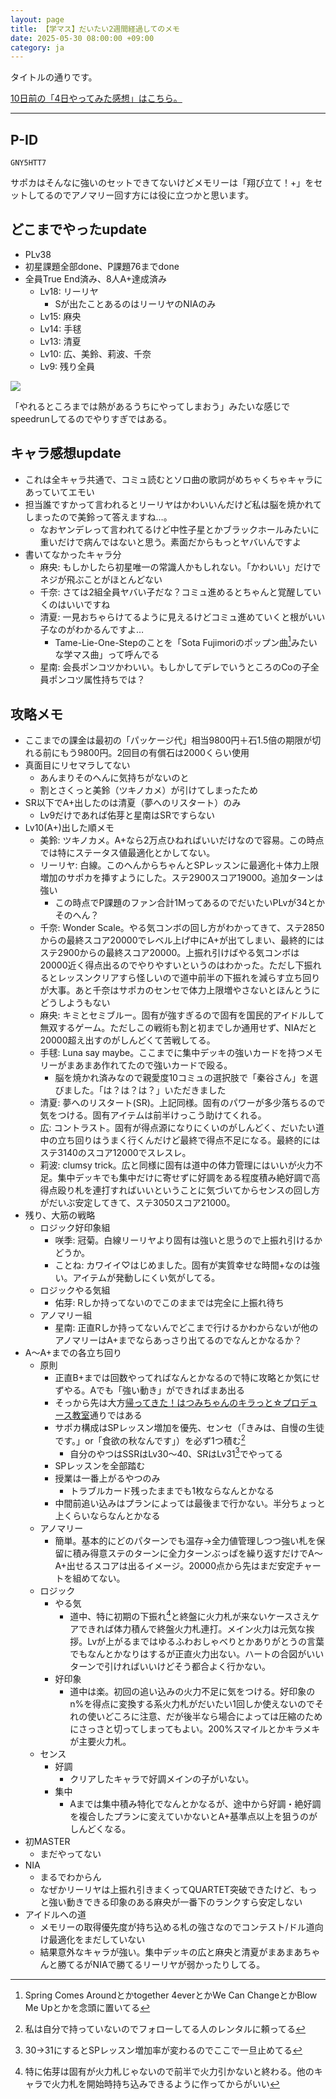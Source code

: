 ```yaml
---
layout: page
title: 【学マス】だいたい2週間経過してのメモ
date: 2025-05-30 08:00:00 +09:00
category: ja
---
```


タイトルの通りです。

[10日前の「4日やってみた感想」はこちら。](https://d.s01.ninja/entry/20250520/1747667546)

----

## P-ID

`GNY5HTT7`

サポカはそんなに強いのセットできてないけどメモリーは「翔び立て！+」をセットしてるのでアノマリー回す方には役に立つかと思います。

## どこまでやったupdate

- PLv38
- 初星課題全部done、P課題76までdone
- 全員True End済み、8人A+達成済み
  - Lv18: リーリヤ
    - Sが出たことあるのはリーリヤのNIAのみ
  - Lv15: 麻央
  - Lv14: 手毬
  - Lv13: 清夏
  - Lv10: 広、美鈴、莉波、千奈
  - Lv9: 残り全員

![](/images/1748560502997.png)

「やれるところまでは熱があるうちにやってしまおう」みたいな感じでspeedrunしてるのでやりすぎではある。

## キャラ感想update

- これは全キャラ共通で、コミュ読むとソロ曲の歌詞がめちゃくちゃキャラにあっていてエモい
- 担当誰ですかって言われるとリーリヤはかわいいんだけど私は脳を焼かれてしまったので美鈴って答えますね…。
  - なおヤンデレって言われてるけど中性子星とかブラックホールみたいに重いだけで病んではないと思う。素面だからもっとヤバいんですよ
- 書いてなかったキャラ分
  - 麻央: もしかしたら初星唯一の常識人かもしれない。「かわいい」だけでネジが飛ぶことがほとんどない
  - 千奈: さては2組全員ヤバい子だな？コミュ進めるとちゃんと覚醒していくのはいいですね
  - 清夏: 一見おちゃらけてるように見えるけどコミュ進めていくと根がいい子なのがわかるんですよ…
    - Tame-Lie-One-Stepのことを「Sota Fujimoriのポップン曲[^sysf]みたいな学マス曲」って呼んでる
  - 星南: 会長ポンコツかわいい。もしかしてデレでいうところのCoの子全員ポンコツ属性持ちでは？

[^sysf]: Spring Comes Aroundとかtogether 4everとかWe Can ChangeとかBlow Me Upとかを念頭に置いてる

## 攻略メモ

- ここまでの課金は最初の「パッケージ代」相当9800円＋石1.5倍の期限が切れる前にもう9800円。2回目の有償石は2000くらい使用
- 真面目にリセマラしてない
  - あんまりそのへんに気持ちがないのと
  - 割とさくっと美鈴（ツキノカメ）が引けてしまったため
- SR以下でA+出したのは清夏（夢へのリスタート）のみ
  - Lv9だけであれば佑芽と星南はSRですらない
- Lv10(A+)出した順メモ
  - 美鈴: ツキノカメ。A+なら2万点ひねればいいだけなので容易。この時点では特にステータス値最適化とかしてない。
  - リーリヤ: 白線。このへんからちゃんとSPレッスンに最適化＋体力上限増加のサポカを挿すようにした。ステ2900スコア19000。追加ターンは強い
    - この時点でP課題のファン合計1MってあるのでだいたいPLvが34とかそのへん？
  - 千奈: Wonder Scale。やる気コンボの回し方がわかってきて、ステ2850からの最終スコア20000でレベル上げ中にA+が出てしまい、最終的にはステ2900からの最終スコア20000。上振れ引けばやる気コンボは20000近く得点出るのでやりやすいというのはわかった。ただし下振れるとレッスンクリアすら怪しいので道中前半の下振れを減らす立ち回りが大事。あと千奈はサポカのセンセで体力上限増やさないとほんとうにどうしようもない
  - 麻央: キミとセミブルー。固有が強すぎるので固有を国民的アイドルして無双するゲーム。ただしこの戦術も割と初までしか通用せず、NIAだと20000超え出すのがしんどくて苦戦してる。
  - 手毬: Luna say maybe。ここまでに集中デッキの強いカードを持つメモリーがまあまあ作れてたので強いカードで殴る。
    - 脳を焼かれ済みなので親愛度10コミュの選択肢で「秦谷さん」を選びました。「は？は？は？」いただきました
  - 清夏: 夢へのリスタート(SR)。上記同様。固有のパワーが多少落ちるので気をつける。固有アイテムは前半けっこう助けてくれる。
  - 広: コントラスト。固有が得点源になりにくいのがしんどく、だいたい道中の立ち回りはうまく行くんだけど最終で得点不足になる。最終的にはステ3140のスコア12000でスレスレ。
  - 莉波: clumsy trick。広と同様に固有は道中の体力管理にはいいが火力不足。集中デッキでも集中だけに寄せずに好調をある程度積み絶好調で高得点殴り札を連打すればいいということに気づいてからセンスの回し方がだいぶ安定してきて、ステ3050スコア21000。
- 残り、大筋の戦略
  - ロジック好印象組
    - 咲季: 冠菊。白線リーリヤより固有は強いと思うので上振れ引けるかどうか。
    - ことね: カワイイ♡はじめました。固有が実質幸せな時間+なのは強い。アイテムが発動しにくい気がしてる。
  - ロジックやる気組
    - 佑芽: Rしか持ってないのでこのままでは完全に上振れ待ち
  - アノマリー組
    - 星南: 正直Rしか持ってないんでどこまで行けるかわからないが他のアノマリーはA+までならあっさり出てるのでなんとかなるか？
- A〜A+までの各立ち回り
  - 原則
    - 正直B+までは回数やってればなんとかなるので特に攻略とか気にせずやる。Aでも「強い動き」ができればまあ出る
    - そっから先は大方[帰ってきた！はつみちゃんのキラっと☆プロデュース教室](https://www.youtube.com/watch?v=g91qm8GyuMQ)通りではある
    - サポカ構成はSPレッスン増加を優先、センセ（「きみは、自慢の生徒です。」or「食欲の秋なんです」）を必ず1つ積む[^sensei]
      - 自分のやつはSSRはLv30〜40、SRはLv31[^level31]でやってる
    - SPレッスンを全部踏む
    - 授業は一番上がるやつのみ
      - トラブルカード残ったままでも1枚ならなんとかなる
    - 中間前追い込みはプランによっては最後まで行かない。半分ちょっと上くらいならなんとかなる
  - アノマリー
    - 簡単。基本的にどのパターンでも温存→全力値管理しつつ強い札を保留に積み得意ステのターンに全力ターンぶっぱを繰り返すだけでA〜A+出せるスコアは出るイメージ。20000点から先はまだ安定チャートを組めてない。
  - ロジック
    - やる気
      - 道中、特に初期の下振れ[^ume]と終盤に火力札が来ないケースさえケアできれば体力積んで終盤火力札連打。メイン火力は元気な挨拶。Lvが上がるまではゆるふわおしゃべりとかありがとうの言葉でもなんとかなりはするが正直火力出ない。ハートの合図がいいターンで引ければいいけどそう都合よく行かない。
    - 好印象
      - 道中は楽。初回の追い込みの火力不足に気をつける。好印象のn%を得点に変換する系火力札がだいたい1回しか使えないのでそれの使いどころに注意、だが後半なら場合によっては圧縮のためにさっさと切ってしまってもよい。200%スマイルとかキラメキが主要火力札。
  - センス
    - 好調
      - クリアしたキャラで好調メインの子がいない。
    - 集中
      - Aまでは集中積み特化でなんとかなるが、途中から好調・絶好調を複合したプランに変えていかないとA+基準点以上を狙うのがしんどくなる。
- 初MASTER
  - まだやってない
- NIA
  - まるでわからん
  - なぜかリーリヤは上振れ引きまくってQUARTET突破できたけど、もっと強い動きできる印象のある麻央が一番下のランクすら安定しない
- アイドルへの道
  - メモリーの取得優先度が持ち込める札の強さなのでコンテスト/ドル道向け最適化をまだしていない
  - 結果意外なキャラが強い。集中デッキの広と麻央と清夏がまあまあちゃんと勝てるがNIAで勝てるリーリヤが弱かったりしてる。

[^sensei]: 私は自分で持っていないのでフォローしてる人のレンタルに頼ってる
[^level31]: 30→31にするとSPレッスン増加率が変わるのでここで一旦止めてる
[^ume]: 特に佑芽は固有が火力札じゃないので前半で火力引かないと終わる。他のキャラで火力札を開始時持ち込みできるように作ってからがいい
